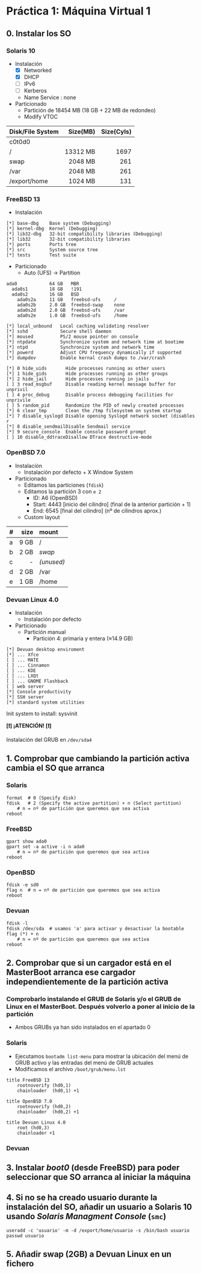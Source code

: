# Práctica 1: Máquina Virtual 1

## 0. Instalar los SO

### Solaris 10
- Instalación
    - [x] Networked
    - [x] DHCP
    - [ ] IPv6
    - [ ] Kerberos
    - Name Service : none
- Particionado
    - Partición de 18454 MB (18 GB + 22 MB de redondeo)
    - Modify VTOC

| Disk/File System | Size(MB) | Size(Cyls) |
| :--------------- | -------: | ---------: |
| c0t0d0           |
| /                | 13312 MB |       1697 |
| swap             |  2048 MB |        261 |
| /var             |  2048 MB |        261 |
| /export/home     |  1024 MB |        131 |

### FreeBSD 13
- Instalación

```
[*] base-dbg    Base system (Debugging)
[*] kernel-dbg  Kernel (Debugging)
[*] lib32-dbg   32-bit compatibility libraries (Debugging)
[*] lib32       32-bit compatibility libraries
[*] ports       Ports tree
[*] src         System source tree
[*] tests       Test suite
```

- Particionado
    - Auto (UFS) -> Partition

```
ada0            64 GB   MBR
  ada0s1        18 GB   !191
  ada0s2        16 GB   BSD
    ada0s2a     11 GB   freebsd-ufs     /
    ada0s2b     2.0 GB  freebsd-swap    none
    ada0s2d     2.0 GB  freebsd-ufs     /var
    ada0s2e     1.0 GB  freebsd-ufs     /home
```

```
[*] local_unbound   Local caching validating resolver
[*] sshd            Secure shell daemon
[*] moused          PS/2 mouse pointer on console
[*] ntpdate         Synchronize system and network time at bootime
[*] ntpd            Synchronize system and network time
[*] powerd          Adjust CPU frequency dynamically if supported
[*] dumpdev         Enable kernal crash dumps to /var/crash
```

```
[*] 0 hide_uids       Hide processes running as other users
[*] 1 hide_gids       Hide processes running as other groups
[*] 2 hide_jail       Hide processes running in jails
[ ] 3 read_msgbuf     Disable reading kernel message buffer for unprivil
[ ] 4 proc_debug      Disable process debugging facilities for unprivile
[ ] 5 random_pid      Randomize the PID of newly created processes
[*] 6 clear_tmp       Clean the /tmp filesystem on system startup
[*] 7 disable_syslogd Disable opening Syslogd network socket (disables r
[*] 8 disable_sendmailDisable Sendmail service
[*] 9 secure_console  Enable console password prompt
[ ] 10 disable_ddtraceDisallow DTrace destructive-mode
```

### OpenBSD 7.0
- Instalación
    - Instalación por defecto + X Window System
- Particionado
    - Editamos las particiones (`fdisk`)
    - Editamos la partición 3 con `e 2`
        - ID: A6 (OpenBSD)
        - Start: 4443 [inicio del cilindro] (final de la anterior partición + 1)
        - End: 6545 [final del cilindro] (nº de cilindros aprox.)
    - Custom layout

|  #  | size | mount      |
| :-- | ---: | :--------- |
|  a  | 9 GB |  /         |
|  b  | 2 GB | *swap*     |
|  c  |  -   | *(unused)* |
|  d  | 2 GB |  /var      |
|  e  | 1 GB |  /home     |

### Devuan Linux 4.0
- Instalación
    - Instalación por defecto
- Particionado
    - Partición manual
        - Partición 4: primaria y entera (≈14.9 GB)

```
[*] Devuan desktop enviroment
[*] ... Xfce
[ ] ... MATE
[ ] ... Cinnamon
[ ] ... KDE
[ ] ... LXQt
[ ] ... GNOME Flashback
[ ] web server
[*] Console productivity
[*] SSH server
[*] standard system utilities
```

Init system to install: sysvinit

**[:exclamation:] ¡ATENCIÓN! [:exclamation:]**

Instalación del GRUB en `/dev/sda4`

## 1. Comprobar que cambiando la partición activa cambia el SO que arranca

### Solaris

``` shell
format  # 0 (Specify disk)
fdisk   # 2 (Specify the active partition) + n (Select partition)
    # n = nº de partición que queremos que sea activa
reboot
```

### FreeBSD

``` shell
gpart show ada0
gpart set -a active -i n ada0
    # n = nº de partición que queremos que sea activa
reboot
```

### OpenBSD

``` shell
fdisk -e sd0
flag n  # n = nº de partición que queremos que sea activa
reboot
```

### Devuan

``` shell
fdisk -l
fdisk /dev/sda  # usamos 'a' para activar y desactivar la bootable flag (*) + n
    # n = nº de partición que queremos que sea activa
reboot
```

## 2. Comprobar que si un cargador está en el MasterBoot arranca ese cargador independientemente de la partición activa

### Comprobarlo instalando el GRUB de Solaris y/o el GRUB de Linux en el MasterBoot. Después volverlo a poner al inicio de la partición

- Ambos GRUBs ya han sido instalados en el apartado 0

### Solaris

- Ejecutamos `bootadm list-menu` para mostrar la ubicación del menú de GRUB activo y las entradas del menú de GRUB actuales
- Modificamos el archivo `/boot/grub/menu.lst`

```
title FreeBSD 13
    rootnoverify (hd0,1)
    chainloader  (hd0,1) +1

title OpenBSD 7.0
    rootnoverify (hd0,2)
    chainloader  (hd0,2) +1

title Devuan Linux 4.0
    root (hd0,3)
    chainloader +1
```

### Devuan



## 3. Instalar *boot0* (desde FreeBSD) para poder seleccionar que SO arranca al iniciar la máquina

## 4. Si no se ha creado usuario durante la instalación del SO, añadir un usuario a Solaris 10 usando *Solaris Managment Console* (`smc`)

``` shell
useradd -c 'usuario' -m -d /export/home/usuario -s /bin/bash usuario
passwd usuario
```

## 5. Añadir swap (2GB) a Devuan Linux en un fichero
